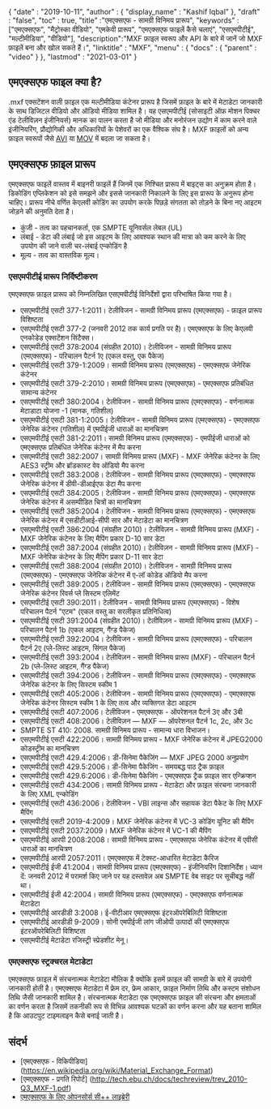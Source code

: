 {
  "date" : "2019-10-11",
  "author" : {
    "display_name" : "Kashif Iqbal"
},
  "draft" : "false",
  "toc" : true,
  "title" :"एमएक्सएफ - सामग्री विनिमय प्रारूप",
  "keywords" :["एमएक्सएफ", "मैट्रोस्का वीडियो", "एमकेवी प्रारूप", "एमएक्सएफ फाइलें कैसे चलाएं", "एसएमपीटीई", "मल्टीमीडिया", "वीडियो"],
  "description":"MXF फ़ाइल स्वरूप और API के बारे में जानें जो MXF फ़ाइलें बना और खोल सकते हैं।",
  "linktitle" : "MXF",
  "menu" : {
    "docs" : {
      "parent" : "video"
}
},
  "lastmod" : "2021-03-01"
}

## एमएक्सएफ फाइल क्या है?

.mxf एक्सटेंशन वाली फ़ाइल एक मल्टीमीडिया कंटेनर प्रारूप है जिसमें फ़ाइल के बारे में मेटाडेटा जानकारी के साथ डिजिटल वीडियो और ऑडियो मीडिया शामिल है। यह एसएमपीटीई (सोसाइटी ऑफ़ मोशन पिक्चर एंड टेलीविज़न इंजीनियर्स) मानक का पालन करता है जो मीडिया और मनोरंजन उद्योग में काम करने वाले इंजीनियरिंग, प्रौद्योगिकी और अधिकारियों के पेशेवरों का एक वैश्विक संघ है। MXF फ़ाइलों को अन्य फ़ाइल स्वरूपों जैसे [AVI](/hi/video/avi/) या [MOV](/hi/video/mov/) में बदला जा सकता है।

## एमएक्सएफ फ़ाइल प्रारूप

एमएक्सएफ फाइलें वास्तव में बाइनरी फाइलें हैं जिनमें एक निश्चित प्रारूप में बाइट्स का अनुक्रम होता है। डिकोडिंग एप्लिकेशन को इसे समझने और इससे जानकारी निकालने के लिए इस प्रारूप के अनुरूप होना चाहिए। प्रारूप नीचे वर्णित केएलवी कोडिंग का उपयोग करके पिछड़े संगतता को तोड़ने के बिना नए आइटम जोड़ने की अनुमति देता है।

* कुंजी - तत्व का पहचानकर्ता, एक SMPTE यूनिवर्सल लेबल (UL)
* लंबाई - डेटा की लंबाई जो इस आइटम के लिए आवश्यक स्थान की मात्रा को कम करने के लिए उपयोग की जाने वाली चर-लंबाई एन्कोडिंग है
* मूल्य - तत्व का वास्तविक मूल्य।

### एसएमपीटीई प्रारूप निर्दिष्टीकरण

एमएक्सएफ फ़ाइल प्रारूप को निम्नलिखित एसएमपीटीई विनिर्देशों द्वारा परिभाषित किया गया है।

* एसएमपीटीई एसटी 377-1:2011। टेलीविजन - सामग्री विनिमय प्रारूप (एमएक्सएफ) - फ़ाइल प्रारूप विशिष्टता
* एसएमपीटीई एसटी 377-2 (जनवरी 2012 तक कार्य प्रगति पर है)। एमएक्सएफ के लिए केएलवी एनकोडेड एक्सटेंशन सिंटैक्स।
* एसएमपीटीई एसटी 378:2004 (संग्रहीत 2010)। टेलीविजन - सामग्री विनिमय प्रारूप (एमएक्सएफ) - परिचालन पैटर्न 1ए (एकल वस्तु, एक पैकेज)
* एसएमपीटीई एसटी 379-1:2009। सामग्री विनिमय प्रारूप (एमएक्सएफ) - एमएक्सएफ जेनेरिक कंटेनर
* एसएमपीटीई एसटी 379-2:2010। सामग्री विनिमय प्रारूप (एमएक्सएफ) - एमएक्सएफ प्रतिबंधित सामान्य कंटेनर
* एसएमपीटीई एसटी 380:2004। टेलीविजन - सामग्री विनिमय प्रारूप (एमएक्सएफ) - वर्णनात्मक मेटाडाटा योजना -1 (मानक, गतिशील)
* एसएमपीटीई एसटी 381-1:2005। टेलीविजन - सामग्री विनिमय प्रारूप (एमएक्सएफ) - एमएक्सएफ जेनेरिक कंटेनर (गतिशील) में एमपीईजी धाराओं का मानचित्रण
* एसएमपीटीई एसटी 381-2:2011। सामग्री विनिमय प्रारूप (एमएक्सएफ) - एमपीईजी धाराओं को एमएक्सएफ प्रतिबंधित जेनेरिक कंटेनर में मैप करना
* एसएमपीटीई एसटी 382:2007। सामग्री विनिमय प्रारूप (MXF) - MXF जेनेरिक कंटेनर के लिए AES3 स्ट्रीम और ब्रॉडकास्ट वेव ऑडियो मैप करना
* एसएमपीटीई एसटी 383:2008। टेलीविजन - सामग्री विनिमय प्रारूप (एमएक्सएफ) - एमएक्सएफ जेनेरिक कंटेनर में डीवी-डीआईएफ डेटा मैप करना
* एसएमपीटीई एसटी 384:2005। टेलीविजन - सामग्री विनिमय प्रारूप (एमएक्सएफ) - एमएक्सएफ जेनेरिक कंटेनर में असम्पीडित चित्रों का मानचित्रण
* एसएमपीटीई एसटी 385:2004। टेलीविजन - सामग्री विनिमय प्रारूप (एमएक्सएफ) - एमएक्सएफ जेनेरिक कंटेनर में एसडीटीआई-सीपी सार और मेटाडेटा का मानचित्रण
* एसएमपीटीई एसटी 386:2004 (संग्रहीत 2010)। टेलीविज़न - सामग्री विनिमय प्रारूप (MXF) - MXF जेनेरिक कंटेनर के लिए मैपिंग प्रकार D-10 सार डेटा
* एसएमपीटीई एसटी 387:2004 (संग्रहीत 2010)। टेलीविज़न - सामग्री विनिमय प्रारूप (MXF) - MXF जेनेरिक कंटेनर के लिए मैपिंग प्रकार D-11 सार डेटा
* एसएमपीटीई एसटी 388:2004 (संग्रहीत 2010)। टेलीविजन - सामग्री विनिमय प्रारूप (एमएक्सएफ) - एमएक्सएफ जेनेरिक कंटेनर में ए-लॉ कोडेड ऑडियो मैप करना
* एसएमपीटीई एसटी 389:2005। टेलीविजन - सामग्री विनिमय प्रारूप (एमएक्सएफ) - एमएक्सएफ जेनेरिक कंटेनर रिवर्स प्ले सिस्टम एलिमेंट
* एसएमपीटीई एसटी 390:2011। टेलीविजन - सामग्री विनिमय प्रारूप (एमएक्सएफ) - विशेष परिचालन पैटर्न "एटम" (एकल वस्तु का सरलीकृत प्रतिनिधित्व)
* एसएमपीटीई एसटी 391:2004 (संग्रहीत 2010)। टेलीविज़न - सामग्री विनिमय प्रारूप (MXF) - परिचालन पैटर्न 1b (एकल आइटम, गैंग्ड पैकेज)
* एसएमपीटीई एसटी 392:2004। टेलीविजन - सामग्री विनिमय प्रारूप (एमएक्सएफ) - परिचालन पैटर्न 2ए (प्ले-लिस्ट आइटम, सिंगल पैकेज)
* एसएमपीटीई एसटी 393:2004। टेलीविज़न - सामग्री विनिमय प्रारूप (MXF) - परिचालन पैटर्न 2b (प्ले-लिस्ट आइटम, गैंग्ड पैकेज)
* एसएमपीटीई एसटी 394:2006। टेलीविजन - सामग्री विनिमय प्रारूप (एमएक्सएफ) - एमएक्सएफ जेनेरिक कंटेनर के लिए सिस्टम स्कीम 1
* एसएमपीटीई एसटी 405:2006। टेलीविजन - सामग्री विनिमय प्रारूप (एमएक्सएफ) - एमएक्सएफ जेनेरिक कंटेनर सिस्टम स्कीम 1 के लिए तत्व और व्यक्तिगत डेटा आइटम
* एसएमपीटीई एसटी 407:2006। टेलीविजन - एमएक्सएफ - ऑपरेशनल पैटर्न 3ए और 3बी
* एसएमपीटीई एसटी 408:2006। टेलीविज़न — MXF — ऑपरेशनल पैटर्न 1c, 2c, और 3c
* SMPTE ST 410: 2008. सामग्री विनिमय प्रारूप - सामान्य धारा विभाजन।
* एसएमपीटीई एसटी 422:2006। सामग्री विनिमय प्रारूप - MXF जेनेरिक कंटेनर में JPEG2000 कोडस्ट्रीम का मानचित्रण
* एसएमपीटीई एसटी 429.4:2006। डी-सिनेमा पैकेजिंग — MXF JPEG 2000 अनुप्रयोग
* एसएमपीटीई एसटी 429.5:2006। डी-सिनेमा पैकेजिंग - समयबद्ध पाठ ट्रैक फ़ाइल
* एसएमपीटीई एसटी 429.6:2006। डी-सिनेमा पैकेजिंग - एमएक्सएफ ट्रैक फ़ाइल सार एन्क्रिप्शन
* एसएमपीटीई एसटी 434:2006। सामग्री विनिमय प्रारूप - मेटाडेटा और फ़ाइल संरचना जानकारी के लिए XML एन्कोडिंग
* एसएमपीटीई एसटी 436:2006। टेलीविजन - VBI लाइन्स और सहायक डेटा पैकेट के लिए MXF मैपिंग
* एसएमपीटीई एसटी 2019-4:2009। MXF जेनेरिक कंटेनर में VC-3 कोडिंग यूनिट की मैपिंग
* एसएमपीटीई एसटी 2037:2009। MXF जेनेरिक कंटेनर में VC-1 की मैपिंग
* एसएमपीटीई आरपी 2008:2008। सामग्री विनिमय प्रारूप - एमएक्सएफ जेनेरिक कंटेनर में एवीसी धाराओं का मानचित्रण
* एसएमपीटीई आरपी 2057:2011। एमएक्सएफ में टेक्स्ट-आधारित मेटाडेटा कैरिज
* एसएमपीटीई ईजी 41:2004। सामग्री विनिमय प्रारूप (एमएक्सएफ) - इंजीनियरिंग दिशानिर्देश। ध्यान दें: जनवरी 2012 में परामर्श किए जाने पर यह दस्तावेज़ अब SMPTE वेब साइट पर सूचीबद्ध नहीं था।
* एसएमपीटीई ईजी 42:2004। सामग्री विनिमय प्रारूप (एमएक्सएफ) - एमएक्सएफ वर्णनात्मक मेटाडेटा
* एसएमपीटीई आरडीडी 3:2008। ई-वीटीआर एमएक्सएफ इंटरऑपरेबिलिटी विशिष्टता
* एसएमपीटीई आरडीडी 9-2009। सोनी एमपीईजी लांग जीओपी उत्पादों की एमएक्सएफ इंटरऑपरेबिलिटी विशिष्टता
* एसएमपीटीई मेटाडेटा रजिस्ट्री स्प्रेडशीट मेनू।

### एमएक्सएफ स्ट्रक्चरल मेटाडेटा

एमएक्सएफ फ़ाइल में संरचनात्मक मेटाडेटा मौलिक है क्योंकि इसमें फ़ाइल की सामग्री के बारे में उपयोगी जानकारी होती है। एमएक्सएफ मेटाडेटा में फ्रेम दर, फ्रेम आकार, फ़ाइल निर्माण तिथि और कस्टम संशोधन तिथि जैसी जानकारी शामिल है। संरचनात्मक मेटाडेटा एक एमएक्सएफ फ़ाइल की संरचना और क्षमताओं का वर्णन करता है जिसमें तकनीकी रूप से विभिन्न आवश्यक घटकों का वर्णन करना और यह बताना शामिल है कि आउटपुट टाइमलाइन कैसे बनाई जाती है।

## संदर्भ

* [एमएक्सएफ - विकिपीडिया] (https://en.wikipedia.org/wiki/Material_Exchange_Format)
* [एमएक्सएफ - प्रगति रिपोर्ट] (http://tech.ebu.ch/docs/techreview/trev_2010-Q3_MXF-1.pdf)
* [एमएक्सएफ के लिए ओपनसोर्स सी++ लाइब्रेरी](http://www.freemxf.org/)

